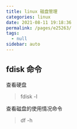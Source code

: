 ```yaml
---
title: linux 磁盘管理
categories: linux
date: 2021-08-11 19:18:36
permalink: /pages/e25263/
tags: 
  - null
sidebar: auto
---
```


## fdisk 命令

查看硬盘

> fdisk -l 


查看磁盘的使用情况命令

> df -h



